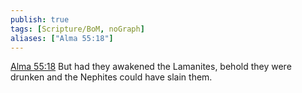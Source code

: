 ```yaml
---
publish: true
tags: [Scripture/BoM, noGraph]
aliases: ["Alma 55:18"]
---
```

[Alma 55:18](https://churchofjesuschrist.org/study/scriptures/bofm/alma/55?lang=eng&id=p18#p18) But had they awakened the Lamanites, behold they were drunken and the Nephites could have slain them.
